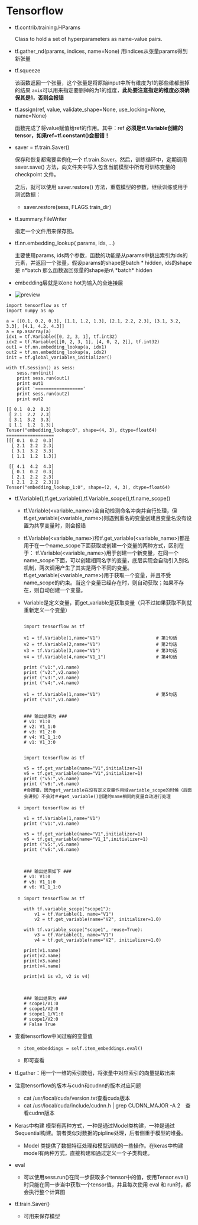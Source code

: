 # Tensorflow

- tf.contrib.training.HParams

  Class to hold a set of hyperparameters as name-value pairs.

- tf.gather_nd(params, indices, name=None)
  用indices从张量params得到新张量

- tf.squeeze

  该函数返回一个张量，这个张量是将原始input中所有维度为1的那些维都删掉的结果
  `axis`可以用来指定要删掉的为1的维度，**此处要注意指定的维度必须确保其是1，否则会报错**

- tf.assign(ref, value, validate_shape=None, use_locking=None, name=None)

  函数完成了将value赋值给ref的作用。其中：ref **必须是tf.Variable创建的tensor，如果ref=tf.constant()会报错！**

- saver = tf.train.Saver()

  保存和恢复都需要实例化一个 tf.train.Saver。然后，训练循环中，定期调用 saver.save() 方法，向文件夹中写入包含当前模型中所有可训练变量的 checkpoint 文件。

  之后，就可以使用 saver.restore() 方法，重载模型的参数，继续训练或用于测试数据：

  - saver.restore(sess, FLAGS.train_dir）

- tf.summary.FileWriter

  指定一个文件用来保存图。

- tf.nn.embedding_lookup( params, ids, …)

  主要使用params, ids两个参数，函数的功能是从params中挑出索引为ids的元素，并返回一个张量，假设params的shape是batch * hidden, ids的shape是  n*batch
  那么函数返回张量的shape是n\ *batch\* hidden

- embedding层就是以one hot为输入的全连接层

- ![preview](https://pic2.zhimg.com/v2-9de68e5c46e9ea1ea480e295b0cc0b87_r.jpg)

```
import tensorflow as tf
import numpy as np

a = [[0.1, 0.2, 0.3], [1.1, 1.2, 1.3], [2.1, 2.2, 2.3], [3.1, 3.2, 3.3], [4.1, 4.2, 4.3]]
a = np.asarray(a)
idx1 = tf.Variable([0, 2, 3, 1], tf.int32)
idx2 = tf.Variable([[0, 2, 3, 1], [4, 0, 2, 2]], tf.int32)
out1 = tf.nn.embedding_lookup(a, idx1)
out2 = tf.nn.embedding_lookup(a, idx2)
init = tf.global_variables_initializer()

with tf.Session() as sess:
    sess.run(init)
    print sess.run(out1)
    print out1
    print '=================='
    print sess.run(out2)
    print out2

[[ 0.1  0.2  0.3]
 [ 2.1  2.2  2.3]
 [ 3.1  3.2  3.3]
 [ 1.1  1.2  1.3]]
Tensor("embedding_lookup:0", shape=(4, 3), dtype=float64)
==================
[[[ 0.1  0.2  0.3]
  [ 2.1  2.2  2.3]
  [ 3.1  3.2  3.3]
  [ 1.1  1.2  1.3]]

 [[ 4.1  4.2  4.3]
  [ 0.1  0.2  0.3]
  [ 2.1  2.2  2.3]
  [ 2.1  2.2  2.3]]]
Tensor("embedding_lookup_1:0", shape=(2, 4, 3), dtype=float64)
```

- tf.Variable(),tf.get_variable(),tf.Variable_scope(),tf.name_scope()

  - tf.Variable(<variable_name>)会自动检测命名冲突并自行处理，但tf.get_variable(<variable_name>)则遇到重名的变量创建且变量名没有设置为共享变量时，则会报错

  - tf.Variable(<variable_name>)和tf.get_variable(<variable_name>)都是用于在一个name_scope下面获取或创建一个变量的两种方式，区别在于：
    tf.Variable(<variable_name>)用于创建一个新变量，在同一个name_scope下面，可以创建相同名字的变量，底层实现会自动引入别名机制，两次调用产生了其实是两个不同的变量。
    tf.get_variable(<variable_name>)用于获取一个变量，并且不受name_scope的约束。当这个变量已经存在时，则自动获取；如果不存在，则自动创建一个变量。

  - Variable是定义变量，而get_variable是获取变量（只不过如果获取不到就重新定义一个变量）

    ```
    
    import tensorflow as tf
     
    v1 = tf.Variable(1,name="V1")                     # 第1句话
    v2 = tf.Variable(2,name="V1")                     # 第2句话
    v3 = tf.Variable(3,name="V1")                     # 第3句话
    v4 = tf.Variable(4,name="V1_1")                   # 第4句话
     
    print ("v1:",v1.name)
    print ("v2:",v2.name)
    print ("v3:",v3.name)
    print ("v4:",v4.name)
     
    v1 = tf.Variable(1,name="V1")                     # 第5句话
    print ("v1:",v1.name)
     
     
    ### 输出结果为 ###
    # v1: V1:0
    # v2: V1_1:0
    # v3: V1_2:0
    # v4: V1_1_1:0
    # v1: V1_3:0
    
    
    import tensorflow as tf
     
    v5 = tf.get_variable(name="V1",initializer=1)
    v6 = tf.get_variable(name="V1",initializer=1)
    print ("v5:",v5.name)
    print ("v6:",v6.name)
    #会报错，因为get_variable在没有定义变量作用域variable_scope的时候（后面会讲到）不会对＃#get_variable()创建的name相同的变量自动进行处理
    ```

  - ```
    import tensorflow as tf
     
    v1 = tf.Variable(1,name="V1")
    print ("v1:",v1.name)
     
    v5 = tf.get_variable(name="V1",initializer=1)
    v6 = tf.get_variable(name="V1_1",initializer=1)
    print ("v5:",v5.name)
    print ("v6:",v6.name)
     
     
     
    ### 输出结果如下 ###
    # v1: V1:0
    # v5: V1_1:0
    # v6: V1_1_1:0
    ```

  - ```
    import tensorflow as tf
     
    with tf.variable_scope("scope1"):
        v1 = tf.Variable(1, name="V1")
        v2 = tf.get_variable(name="V2", initializer=1.0)
     
    with tf.variable_scope("scope1", reuse=True):
        v3 = tf.Variable(1, name="V1")
        v4 = tf.get_variable(name="V2", initializer=1.0)
     
    print(v1.name)
    print(v2.name)
    print(v3.name)
    print(v4.name)
     
    print(v1 is v3, v2 is v4)
     
     
     
    ### 输出结果为 ###
    # scope1/V1:0
    # scope1/V2:0
    # scope1_1/V1:0
    # scope1/V2:0
    # False True
    ```

- 查看tensorflow中间过程的变量值

  - ```
    item_embeddings = self.item_embeddings.eval()
    ```

  - 即可查看

- tf.gather：用一个一维的索引数组，将张量中对应索引的向量提取出来

- 注意tensorflow的版本与cudn和cudnn的版本对应问题
  - cat /usr/local/cuda/version.txt查看cuda版本
  - cat /usr/local/cuda/include/cudnn.h | grep CUDNN_MAJOR -A 2　查看cudnn版本

- Keras中构建 模型有两种方式，一种是通过Model类构建，一种是通过Sequential构建。前者类似对数据的pipline处理，后者侧重于模型的堆叠。

  - Model 类提供了数据特征处理和模型训练的一些操作。在keras中构建model有两种方式，直接构建和通过定义一个子类构建。

- eval

  - 可以使用sess.run()在同一步获取多个tensor中的值，使用Tensor.eval()时只能在同一步当中获取一个tensor值，并且每次使用 eval 和 run时，都会执行整个计算图

- tf.train.Saver()

  - 可用来保存模型







